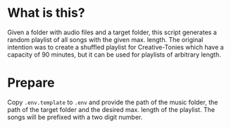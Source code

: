 # What is this?
Given a folder with audio files and a target folder, this script generates a random playlist of all songs with the
given max. length. The original intention was to create a shuffled playlist for Creative-Tonies which have a
capacity of 90 minutes, but it can be used for playlists of arbitrary length.

# Prepare
Copy `.env.template` to `.env` and provide the path of the music folder, the path of the target folder and the
desired max. length of the playlist. The songs will be prefixed with a two digit number.